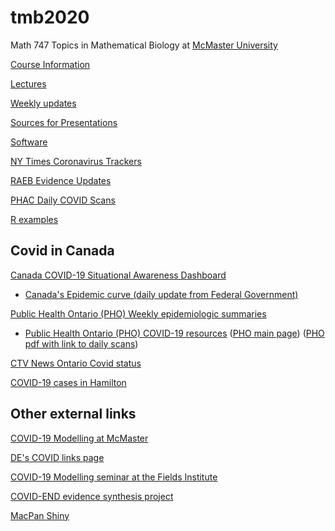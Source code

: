 # tmb2020

Math 747 Topics in Mathematical Biology at [McMaster University](http://www.mcmaster.ca)

[Course Information](./handouts/tmbinfo_2020.pdf)

[Lectures](./lectures/LectureSchedule.md)

[Weekly updates](./weekly_updates.md)

[Sources for Presentations](./handouts/tmbbib_2020.pdf)

[Software](./software.md)

[NY Times Coronavirus Trackers](./NYTimes_covid_trackers.md)

[RAEB Evidence Updates](./RAEB_evidence_updates/)

[PHAC Daily COVID Scans](./PHAC_covid_scans/)

[R examples](./Rexamples/Rexamples.R)

## Covid in Canada

[Canada COVID-19 Situational Awareness Dashboard](https://health-infobase.canada.ca/covid-19/dashboard/)
- [Canada's Epidemic curve (daily update from Federal Government)](https://health-infobase.canada.ca/covid-19/epidemiological-summary-covid-19-cases.html#a4)

[Public Health Ontario (PHO) Weekly epidemiologic summaries](https://covid-19.ontario.ca/covid-19-epidemiologic-summaries-public-health-ontario#weekly)
- [Public Health Ontario (PHO) COVID-19 resources](https://www.publichealthontario.ca/en/diseases-and-conditions/infectious-diseases/respiratory-diseases/novel-coronavirus) ([PHO main page](https://www.publichealthontario.ca/)) ([PHO pdf with link to daily scans](https://www.publichealthontario.ca/-/media/documents/ncov/ncov-daily-lit.pdf?la=en))

[CTV News Ontario Covid status](https://www.ctvnews.ca/health/coronavirus/tracking-every-case-of-covid-19-in-canada-1.4852102#ontario)

[COVID-19 cases in Hamilton](https://www.hamilton.ca/coronavirus/status-cases-in-hamilton)

## Other external links

[COVID-19 Modelling at McMaster](https://mac-theobio.github.io/covid-19/index.html)

[DE's COVID links page](https://github.com/mac-theobio/Lab_meeting/blob/master/covid-19/README.md)

[COVID-19 Modelling seminar at the Fields Institute](http://www.fields.utoronto.ca/activities/20-21/covid-19-math-modelling-seminar)

[COVID-END evidence synthesis project](https://www.mcmasterforum.org/networks/covid-end)

[MacPan Shiny](https://mcmasterpandemic.shinyapps.io/mcmasterpandemicshiny/)

